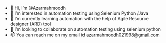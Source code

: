 - 👋 Hi, I’m @Azarmahmoodh
- 👀 I’m interested in automation testing using Selenium Python /Java 
- 🌱 I’m currently learning automation with the help of Agile Resource designer (ARD) tool
- 💞️ I’m looking to collaborate on automation testing using selenium python
- 📫 You can reach me on my email id azarmahmoodh021998@gmail.com


